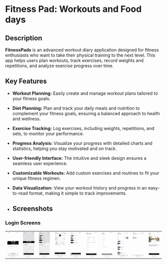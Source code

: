 # Fitness Pad: Workouts and Food days

## Description

**FitnessPads**  is an advanced workout diary application designed for fitness enthusiasts who want to take their physical training to the next level. This app helps users plan workouts, track exercises, record weights and repetitions, and analyze exercise progress over time.

## Key Features

- **Workout Planning:** Easily create and manage workout plans tailored to your fitness goals.  
- **Diet Planning:** Plan and track your daily meals and nutrition to complement your fitness goals, ensuring a balanced approach to health and wellness.  
- **Exercise Tracking:** Log exercises, including weights, repetitions, and sets, to monitor your performance.  
- **Progress Analysis:** Visualize your progress with detailed charts and statistics, helping you stay motivated and on track.  
- **User-friendly Interface:** The intuitive and sleek design ensures a seamless user experience.  
- **Customizable Workouts:** Add custom exercises and routines to fit your unique fitness regimen.  
- **Data Visualization:** View your workout history and progress in an easy-to-read format, making it simple to track improvements.  


- ## Screenshots

### Login Screens

<table>
  <tr>
    <td align="center"><img src="Screenshots/1.jpeg" width="200"></td>
    <td align="center"><img src="Screenshots/2.jpeg" width="200"></td>
    <td align="center"><img src="Screenshots/3.jpeg" width="200"></td>
    <td align="center"><img src="Screenshots/4.jpeg" width="200"></td>
    <td align="center"><img src="Screenshots/5.jpeg" width="200"></td>
    <td align="center"><img src="Screenshots/6.jpeg" width="200"></td>
    <td align="center"><img src="Screenshots/7.jpeg" width="200"></td>
    <td align="center"><img src="Screenshots/8.jpeg" width="200"></td>
    <td align="center"><img src="Screenshots/9.jpeg" width="200"></td>
    <td align="center"><img src="Screenshots/10.jpeg" width="200"></td>
  </tr>
</table>

